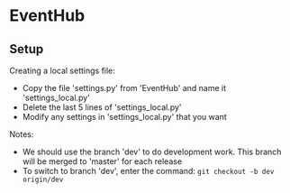 EventHub
========

Setup
-----
Creating a local settings file:  
* Copy the file 'settings.py' from 'EventHub' and name it 
  'settings_local.py'
* Delete the last 5 lines of 'settings_local.py'
* Modify any settings in 'settings_local.py' that you want

Notes:  
* We should use the branch 'dev' to do development work. This branch 
  will be merged to 'master' for each release
* To switch to branch 'dev', enter the command: 
  `git checkout -b dev origin/dev`
